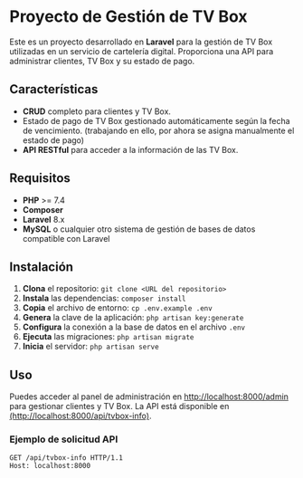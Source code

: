 # Proyecto de Gestión de TV Box

Este es un proyecto desarrollado en **Laravel** para la gestión de TV Box utilizadas en un servicio de cartelería digital. Proporciona una API para administrar clientes, TV Box y su estado de pago.

## Características

- **CRUD** completo para clientes y TV Box.
- Estado de pago de TV Box gestionado automáticamente según la fecha de vencimiento. (trabajando en ello, por ahora se asigna manualmente el estado de pago)
- **API RESTful** para acceder a la información de las TV Box.

## Requisitos

- **PHP** >= 7.4
- **Composer**
- **Laravel** 8.x
- **MySQL** o cualquier otro sistema de gestión de bases de datos compatible con Laravel

## Instalación

1. **Clona** el repositorio: `git clone <URL del repositorio>`
2. **Instala** las dependencias: `composer install`
3. **Copia** el archivo de entorno: `cp .env.example .env`
4. **Genera** la clave de la aplicación: `php artisan key:generate`
5. **Configura** la conexión a la base de datos en el archivo `.env`
6. **Ejecuta** las migraciones: `php artisan migrate`
7. **Inicia** el servidor: `php artisan serve`

## Uso

Puedes acceder al panel de administración en [http://localhost:8000/admin](http://localhost:8000/admin) para gestionar clientes y TV Box. La API está disponible en [(http://localhost:8000/api/tvbox-info)](http://localhost:8000.test/api/tvbox-info).

### Ejemplo de solicitud API

```http
GET /api/tvbox-info HTTP/1.1
Host: localhost:8000

